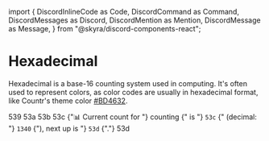 import {
  DiscordInlineCode as Code,
  DiscordCommand as Command,
  DiscordMessages as Discord,
  DiscordMention as Mention,
  DiscordMessage as Message,
} from "@skyra/discord-components-react";

# Hexadecimal

Hexadecimal is a base-16 counting system used in computing. It's often used to represent colors, as color codes are usually in hexadecimal format, like Countr's theme color [#BD4632](https://google.com/search?q=%23BD4632).

<Discord>
  <Message>539</Message>
  <Message>53a</Message>
  <Message>53b</Message>
  <Message>53c</Message>
  <Message profile="countr" ephemeral>
    <Command slot="reply" command="/count" />
    {"📊 Current count for "}
    <Mention type="channel">counting</Mention>
    {" is "}
    <Code>53c</Code>
    {" (decimal: "}
    <Code>1340</Code>
    {"), next up is "}
    <Code>53d</Code>
    {"."}
  </Message>
  <Message>53d</Message>
</Discord>
